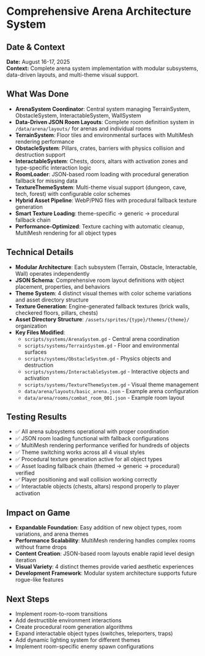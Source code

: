 # Comprehensive Arena Architecture System

## Date & Context
**Date:** August 16-17, 2025  
**Context:** Complete arena system implementation with modular subsystems, data-driven layouts, and multi-theme visual support.

## What Was Done
- **ArenaSystem Coordinator**: Central system managing TerrainSystem, ObstacleSystem, InteractableSystem, WallSystem
- **Data-Driven JSON Room Layouts**: Complete room definition system in `/data/arena/layouts/` for arenas and individual rooms
- **TerrainSystem**: Floor tiles and environmental surfaces with MultiMesh rendering performance
- **ObstacleSystem**: Pillars, crates, barriers with physics collision and destruction support
- **InteractableSystem**: Chests, doors, altars with activation zones and type-specific interaction logic
- **RoomLoader**: JSON-based room loading with procedural generation fallback for missing data
- **TextureThemeSystem**: Multi-theme visual support (dungeon, cave, tech, forest) with configurable color schemes
- **Hybrid Asset Pipeline**: WebP/PNG files with procedural fallback texture generation
- **Smart Texture Loading**: theme-specific → generic → procedural fallback chain
- **Performance-Optimized**: Texture caching with automatic cleanup, MultiMesh rendering for all object types

## Technical Details
- **Modular Architecture**: Each subsystem (Terrain, Obstacle, Interactable, Wall) operates independently
- **JSON Schema**: Comprehensive room layout definitions with object placement, properties, and behaviors
- **Theme System**: 4 distinct visual themes with color scheme variations and asset directory structure
- **Texture Generation**: Engine-generated fallback textures (brick walls, checkered floors, pillars, chests)
- **Asset Directory Structure**: `/assets/sprites/{type}/themes/{theme}/` organization
- **Key Files Modified**:
  - `scripts/systems/ArenaSystem.gd` - Central arena coordination
  - `scripts/systems/TerrainSystem.gd` - Floor and environmental surfaces
  - `scripts/systems/ObstacleSystem.gd` - Physics objects and destruction
  - `scripts/systems/InteractableSystem.gd` - Interactive objects and activation
  - `scripts/systems/TextureThemeSystem.gd` - Visual theme management
  - `data/arena/layouts/basic_arena.json` - Example arena configuration
  - `data/arena/rooms/combat_room_001.json` - Example room layout

## Testing Results
- ✅ All arena subsystems operational with proper coordination
- ✅ JSON room loading functional with fallback configurations
- ✅ MultiMesh rendering performance verified for hundreds of objects
- ✅ Theme switching works across all 4 visual styles
- ✅ Procedural texture generation active for all object types
- ✅ Asset loading fallback chain (themed → generic → procedural) verified
- ✅ Player positioning and wall collision working correctly
- ✅ Interactable objects (chests, altars) respond properly to player activation

## Impact on Game
- **Expandable Foundation**: Easy addition of new object types, room variations, and arena themes
- **Performance Scalability**: MultiMesh rendering handles complex rooms without frame drops
- **Content Creation**: JSON-based room layouts enable rapid level design iteration
- **Visual Variety**: 4 distinct themes provide varied aesthetic experiences
- **Development Framework**: Modular system architecture supports future rogue-like features

## Next Steps
- Implement room-to-room transitions
- Add destructible environment interactions
- Create procedural room generation algorithms
- Expand interactable object types (switches, teleporters, traps)
- Add dynamic lighting system for different themes
- Implement room-specific enemy spawn configurations